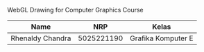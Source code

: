 WebGL Drawing for Computer Graphics Course

| Name           | NRP        | Kelas     |
| ---            | ---        | ----------|
| Rhenaldy Chandra | 5025221190 | Grafika Komputer E |
